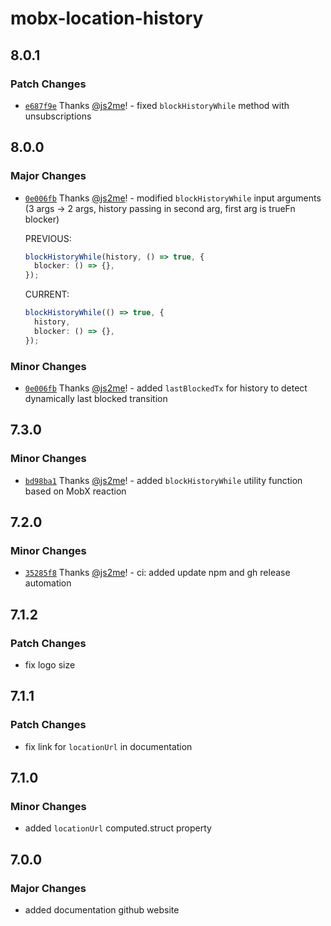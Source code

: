 # mobx-location-history

## 8.0.1

### Patch Changes

- [`e687f9e`](https://github.com/js2me/mobx-location-history/commit/e687f9ede500cd9c2c627ba3b63910ba17bd5f04) Thanks [@js2me](https://github.com/js2me)! - fixed `blockHistoryWhile` method with unsubscriptions

## 8.0.0

### Major Changes

- [`0e006fb`](https://github.com/js2me/mobx-location-history/commit/0e006fbd938c79c592edb900de566262b7e50711) Thanks [@js2me](https://github.com/js2me)! - modified `blockHistoryWhile` input arguments (3 args -> 2 args, history passing in second arg, first arg is trueFn blocker)

  PREVIOUS:

  ```ts
  blockHistoryWhile(history, () => true, {
    blocker: () => {},
  });
  ```

  CURRENT:

  ```ts
  blockHistoryWhile(() => true, {
    history,
    blocker: () => {},
  });
  ```

### Minor Changes

- [`0e006fb`](https://github.com/js2me/mobx-location-history/commit/0e006fbd938c79c592edb900de566262b7e50711) Thanks [@js2me](https://github.com/js2me)! - added `lastBlockedTx` for history to detect dynamically last blocked transition

## 7.3.0

### Minor Changes

- [`bd98ba1`](https://github.com/js2me/mobx-location-history/commit/bd98ba18a7815a8a9fc9cbfba460c85333f56557) Thanks [@js2me](https://github.com/js2me)! - added `blockHistoryWhile` utility function based on MobX reaction

## 7.2.0

### Minor Changes

- [`35285f8`](https://github.com/js2me/mobx-location-history/commit/35285f8d1d43201c73e1a3207fa8e88b5b6d5c23) Thanks [@js2me](https://github.com/js2me)! - ci: added update npm and gh release automation

## 7.1.2

### Patch Changes

- fix logo size

## 7.1.1

### Patch Changes

- fix link for `locationUrl` in documentation

## 7.1.0

### Minor Changes

- added `locationUrl` computed.struct property

## 7.0.0

### Major Changes

- added documentation github website
